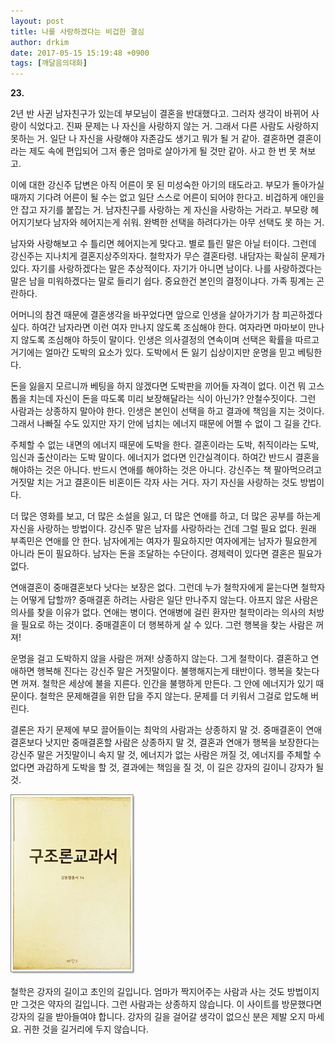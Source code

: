 ```yaml
---
layout: post
title: 나를 사랑하겠다는 비겁한 결심
author: drkim
date: 2017-05-15 15:19:48 +0900
tags: [깨달음의대화]
---
```

 **23.**  
  


2년 반 사귄 남자친구가 있는데 부모님이 결혼을 반대했다고. 그러자 생각이 바뀌어 사랑이 식었다고. 진짜 문제는 나 자신을 사랑하지 않는 거. 그래서 다른 사람도 사랑하지 못하는 거. 일단 나 자신을 사랑해야 자존감도 생기고 뭐가 될 거 같아. 결혼하면 결혼이라는 제도 속에 편입되어 그저 좋은 엄마로 살아가게 될 것만 같아. 사고 한 번 못 쳐보고. 

  


이에 대한 강신주 답변은 아직 어른이 못 된 미성숙한 아기의 태도라고. 부모가 돌아가실 때까지 기다려 어른이 될 수는 없고 일단 스스로 어른이 되어야 한다고. 비겁하게 애인을 안 잡고 자기를 붙잡는 거. 남자친구를 사랑하는 게 자신을 사랑하는 거라고. 부모랑 헤어지기보다 남자와 헤어지는게 쉬워. 완벽한 선택을 하려다가는 아무 선택도 못 하는 거. 

  


남자와 사랑해보고 수 틀리면 헤어지는게 맞다고. 별로 틀린 말은 아닐 터이다. 그런데 강신주는 지나치게 결혼지상주의자다. 철학자가 무슨 결혼타령. 내담자는 확실히 문제가 있다. 자기를 사랑하겠다는 말은 추상적이다. 자기가 아니면 남이다. 나를 사랑하겠다는 말은 남을 미워하겠다는 말로 들리기 쉽다. 중요한건 본인의 결정이냐다. 가족 핑계는 곤란하다.

  


어머니의 참견 때문에 결혼생각을 바꾸었다면 앞으로 인생을 살아가기가 참 피곤하겠다 싶다. 하여간 남자라면 이런 여자 만나지 않도록 조심해야 한다. 여자라면 마마보이 만나지 않도록 조심해야 하듯이 말이다. 인생은 의사결정의 연속이며 선택은 확률을 따르고 거기에는 얼마간 도박의 요소가 있다. 도박에서 돈 잃기 십상이지만 운명을 믿고 베팅한다. 

  


돈을 잃을지 모르니까 베팅을 하지 않겠다면 도박판을 끼어들 자격이 없다. 이건 뭐 고스톱을 치는데 자신이 돈을 따도록 미리 보장해달라는 식이 아닌가? 안철수짓이다. 그런 사람과는 상종하지 말아야 한다. 인생은 본인이 선택을 하고 결과에 책임을 지는 것이다. 그래서 나빠질 수도 있지만 자기 안에 넘치는 에너지 때문에 어쩔 수 없이 그 길을 간다. 

  


주체할 수 없는 내면의 에너지 때문에 도박을 한다. 결혼이라는 도박, 취직이라는 도박, 임신과 출산이라는 도박 말이다. 에너지가 없다면 인간실격이다. 하여간 반드시 결혼을 해야하는 것은 아니다. 반드시 연애를 해야하는 것은 아니다. 강신주는 책 팔아먹으려고 거짓말 치는 거고 결혼이든 비혼이든 각자 사는 거다. 자기 자신을 사랑하는 것도 방법이다.

  


더 많은 영화를 보고, 더 많은 소설을 잃고, 더 많은 연애를 하고, 더 많은 공부를 하는게 자신을 사랑하는 방법이다. 강신주 말은 남자를 사랑하라는 건데 그럴 필요 없다. 원래 부족민은 연애를 안 한다. 남자에게는 여자가 필요하지만 여자에게는 남자가 필요한게 아니라 돈이 필요하다. 남자는 돈을 조달하는 수단이다. 경제력이 있다면 결혼은 필요가 없다. 

  


연애결혼이 중매결혼보다 낫다는 보장은 없다. 그런데 누가 철학자에게 묻는다면 철학자는 어떻게 답할까? 중매결혼 하려는 사람은 일단 만나주지 않는다. 아프지 않은 사람은 의사를 찾을 이유가 없다. 연애는 병이다. 연애병에 걸린 환자만 철학이라는 의사의 처방을 필요로 하는 것이다. 중매결혼이 더 행복하게 살 수 있다. 그런 행복을 찾는 사람은 꺼져! 

  


운명을 걸고 도박하지 않을 사람은 꺼져! 상종하지 않는다. 그게 철학이다. 결혼하고 연애하면 행복해 진다는 강신주 말은 거짓말이다. 불행해지는게 태반이다. 행복을 찾는다면 꺼져. 철학은 세상에 불을 지른다. 인간을 불행하게 만든다. 그 안에 에너지가 있기 때문이다. 철학은 문제해결을 위한 답을 주지 않는다. 문제를 더 키워서 그걸로 압도해 버린다. 

  


결론은 자기 문제에 부모 끌어들이는 최악의 사람과는 상종하지 말 것. 중매결혼이 연애결혼보다 낫지만 중매결혼할 사람은 상종하지 말 것, 결혼과 연애가 행복을 보장한다는 강신주 말은 거짓말이니 속지 말 것, 에너지가 없는 사람은 꺼질 것, 에너지를 주체할 수 없다면 과감하게 도박을 할 것, 결과에는 책임을 질 것, 이 길은 강자의 길이니 강자가 될 것.

  


  



![](/files/attach/images/198/537/845/20170108_234810.jpg)   


  


철학은 강자의 길이고 초인의 길입니다. 엄마가 짝지어주는 사람과 사는 것도 방법이지만 그것은 약자의 길입니다. 그런 사람과는 상종하지 않습니다. 이 사이트를 방문했다면 강자의 길을 받아들여야 합니다. 강자의 길을 걸어갈 생각이 없으신 분은 제발 오지 마세요. 귀한 것을 길거리에 두지 않습니다.